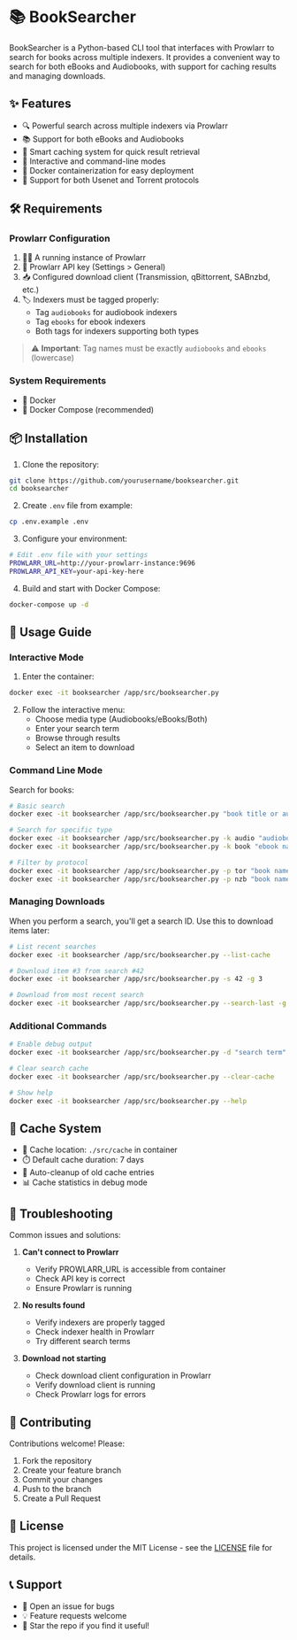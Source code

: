 # 📚 BookSearcher

BookSearcher is a Python-based CLI tool that interfaces with Prowlarr to search for books across multiple indexers. It provides a convenient way to search for both eBooks and Audiobooks, with support for caching results and managing downloads.

## ✨ Features

- 🔍 Powerful search across multiple indexers via Prowlarr
- 📚 Support for both eBooks and Audiobooks
- 💾 Smart caching system for quick result retrieval
- 🎯 Interactive and command-line modes
- 🐳 Docker containerization for easy deployment
- 📡 Support for both Usenet and Torrent protocols

## 🛠️ Requirements

### Prowlarr Configuration

1. 🏃‍♂️ A running instance of Prowlarr
2. 🔑 Prowlarr API key (Settings > General)
3. 📥 Configured download client (Transmission, qBittorrent, SABnzbd, etc.)
4. 🏷️ Indexers must be tagged properly:
   - Tag `audiobooks` for audiobook indexers
   - Tag `ebooks` for ebook indexers
   - Both tags for indexers supporting both types

> ⚠️ **Important**: Tag names must be exactly `audiobooks` and `ebooks` (lowercase)

### System Requirements

- 🐳 Docker
- 🔧 Docker Compose (recommended)

## 📦 Installation

1. Clone the repository:
```bash
git clone https://github.com/yourusername/booksearcher.git
cd booksearcher
```

2. Create `.env` file from example:
```bash
cp .env.example .env
```

3. Configure your environment:
```bash
# Edit .env file with your settings
PROWLARR_URL=http://your-prowlarr-instance:9696
PROWLARR_API_KEY=your-api-key-here
```

4. Build and start with Docker Compose:
```bash
docker-compose up -d
```

## 🚀 Usage Guide

### Interactive Mode

1. Enter the container:
```bash
docker exec -it booksearcher /app/src/booksearcher.py
```

2. Follow the interactive menu:
   - Choose media type (Audiobooks/eBooks/Both)
   - Enter your search term
   - Browse through results
   - Select an item to download

### Command Line Mode

Search for books:
```bash
# Basic search
docker exec -it booksearcher /app/src/booksearcher.py "book title or author"

# Search for specific type
docker exec -it booksearcher /app/src/booksearcher.py -k audio "audiobook name"  # audiobooks only
docker exec -it booksearcher /app/src/booksearcher.py -k book "ebook name"       # ebooks only

# Filter by protocol
docker exec -it booksearcher /app/src/booksearcher.py -p tor "book name"   # torrents only
docker exec -it booksearcher /app/src/booksearcher.py -p nzb "book name"   # usenet only
```

### Managing Downloads

When you perform a search, you'll get a search ID. Use this to download items later:
```bash
# List recent searches
docker exec -it booksearcher /app/src/booksearcher.py --list-cache

# Download item #3 from search #42
docker exec -it booksearcher /app/src/booksearcher.py -s 42 -g 3

# Download from most recent search
docker exec -it booksearcher /app/src/booksearcher.py --search-last -g 2
```

### Additional Commands

```bash
# Enable debug output
docker exec -it booksearcher /app/src/booksearcher.py -d "search term"

# Clear search cache
docker exec -it booksearcher /app/src/booksearcher.py --clear-cache

# Show help
docker exec -it booksearcher /app/src/booksearcher.py --help
```

## 💾 Cache System

- 📂 Cache location: `./src/cache` in container
- ⏱️ Default cache duration: 7 days
- 🧹 Auto-cleanup of old cache entries
- 📊 Cache statistics in debug mode

## 🐛 Troubleshooting

Common issues and solutions:

1. **Can't connect to Prowlarr**
   - Verify PROWLARR_URL is accessible from container
   - Check API key is correct
   - Ensure Prowlarr is running

2. **No results found**
   - Verify indexers are properly tagged
   - Check indexer health in Prowlarr
   - Try different search terms

3. **Download not starting**
   - Check download client configuration in Prowlarr
   - Verify download client is running
   - Check Prowlarr logs for errors

## 🤝 Contributing

Contributions welcome! Please:

1. Fork the repository
2. Create your feature branch
3. Commit your changes
4. Push to the branch
5. Create a Pull Request

## 📜 License

This project is licensed under the MIT License - see the [LICENSE](LICENSE) file for details.

## 📞 Support

- 📝 Open an issue for bugs
- 💡 Feature requests welcome
- 🌟 Star the repo if you find it useful!